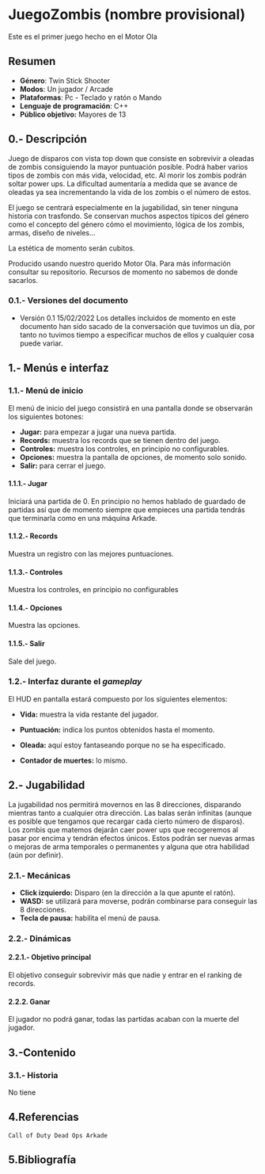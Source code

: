 # JuegoZombis (nombre provisional)
Este es el primer juego hecho en el Motor Ola
## Resumen
- **Género**: Twin Stick Shooter
- **Modos**: Un jugador / Arcade
- **Plataformas**: Pc - Teclado y ratón o Mando
- **Lenguaje de programación**: C++
- **Público objetivo:** Mayores de 13

## 0.- Descripción

Juego de disparos con vista top down que consiste en sobrevivir a oleadas de zombis consiguiendo la mayor puntuación posible. Podrá haber varios tipos de zombis con más vida, velocidad, etc. Al morir los zombis podrán soltar power ups. La dificultad aumentaría a medida que se avance de oleadas ya sea incrementando la vida de los zombis o el número de estos.

El juego se centrará especialmente en la jugabilidad, sin tener ninguna historia con trasfondo. Se conservan muchos aspectos típicos del género como el concepto del género cómo el movimiento, lógica de los zombis, armas, diseño de niveles...

La estética de momento serán cubitos.

Producido usando nuestro querido Motor Ola. Para más información consultar su repositorio. Recursos de momento no sabemos de donde sacarlos.

### 0.1.- Versiones del documento
- Versión 0.1 15/02/2022
    Los detalles incluidos de momento en este documento han sido sacado de la conversación que tuvimos un día, por tanto no tuvimos tiempo a especificar muchos de ellos y           cualquier cosa puede variar.

## 1.- Menús e interfaz
### 1.1.- Menú de inicio
El menú de inicio del juego consistirá en una pantalla donde se observarán los siguientes botones:

- **Jugar:** para empezar a jugar una nueva partida.
- **Records:** muestra los records que se tienen dentro del juego.
- **Controles:** muestra los controles, en principio no configurables.
- **Opciones:** muestra la pantalla de opciones, de momento solo sonido.
- **Salir:** para cerrar el juego.

#### 1.1.1.- Jugar
Iniciará una partida de 0. En principio no hemos hablado de guardado de partidas así que de momento siempre que empieces una partida tendrás que terminarla como en una máquina Arkade.

#### 1.1.2.- Records
Muestra un registro con las mejores puntuaciones.

#### 1.1.3.- Controles
Muestra los controles, en principio no configurables

#### 1.1.4.- Opciones
Muestra las opciones.

#### 1.1.5.- Salir
Sale del juego.

### 1.2.- Interfaz durante el *gameplay*
El HUD en pantalla estará compuesto por los siguientes elementos:

- **Vida:** muestra la vida restante del jugador. 
- **Puntuación:** indica los puntos obtenidos hasta el momento.

- **Oleada:** aquí estoy fantaseando porque no se ha especificado.
- **Contador de muertes:** lo mismo.

## 2.- Jugabilidad
La jugabilidad nos permitirá movernos en las 8 direcciones, disparando mientras tanto a cualquier otra dirección. Las balas serán infinitas (aunque es posible que tengamos que recargar cada cierto número de disparos). Los zombis que matemos dejarán caer power ups que recogeremos al pasar por encima y tendrán efectos únicos. Estos podrán ser nuevas armas o mejoras de arma temporales o permanentes y alguna que otra habilidad (aún por definir).

### 2.1.- Mecánicas
- **Click izquierdo:** Disparo (en la dirección a la que apunte el ratón).
- **WASD:** se utilizará para moverse, podrán combinarse para conseguir las 8 direcciones.
- **Tecla de pausa:** habilita el menú de pausa.

### 2.2.- Dinámicas

#### 2.2.1.- Objetivo principal
El objetivo conseguir sobrevivir más que nadie y entrar en el ranking de records.

#### 2.2.2. Ganar
El jugador no podrá ganar, todas las partidas acaban con la muerte del jugador.

## 3.-Contenido
### 3.1.- Historia
No tiene
   
## 4.Referencias

    Call of Duty Dead Ops Arkade
    

## 5.Bibliografía
